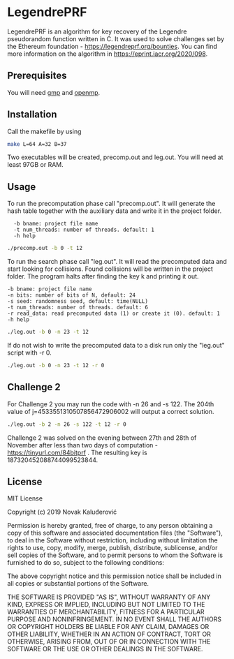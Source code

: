 # LegendrePRF

LegendrePRF is an algorithm for key recovery of the Legendre pseudorandom function written in C. It was used to solve challenges set by the Ethereum foundation - https://legendreprf.org/bounties.
You can find more information on the algorithm in https://eprint.iacr.org/2020/098.

## Prerequisites

You will need [gmp](https://gmplib.org) and [openmp](https://www.openmp.org).

## Installation


Call the makefile by using

```bash
make L=64 A=32 B=37
```
Two executables will be created, precomp.out and leg.out.
You will need at least 97GB or RAM.
## Usage

To run the precomputation phase call "precomp.out". It will generate the hash table together with the auxiliary data and write it in the project folder.

      -b bname: project file name
      -t num_threads: number of threads. default: 1
      -h help

```bash
./precomp.out -b 0 -t 12
```

To run the search phase call "leg.out". It will read the precomputed data and start looking for collisions.
Found collisions will be written in the project folder.
The program halts after finding the key k and printing it out.

    -b bname: project file name
    -n bits: number of bits of N, default: 24
    -s seed: randomness seed, default: time(NULL)
    -t num_threads: number of threads. default: 6
    -r read_data: read precomputed data (1) or create it (0). default: 1
    -h help

```bash
./leg.out -b 0 -n 23 -t 12
```


If do not wish to write the precomputed data to a disk run only the "leg.out" script with -r 0.
```bash
./leg.out -b 0 -n 23 -t 12 -r 0
```

## Challenge 2
For Challenge 2 you may run the code with -n 26 and -s 122. The 204th value of j=4533551310507856472906002 will output a correct solution.

```bash
./leg.out -b 2 -n 26 -s 122 -t 12 -r 0
```
Challenge 2 was solved on the evening between 27th and 28th of November after less than two days of computation - https://tinyurl.com/84bitprf . The resulting key is 187320452088744099523844.
## License
MIT License

Copyright (c) 2019 Novak Kaluđerović

Permission is hereby granted, free of charge, to any person obtaining a copy
of this software and associated documentation files (the "Software"), to deal
in the Software without restriction, including without limitation the rights
to use, copy, modify, merge, publish, distribute, sublicense, and/or sell
copies of the Software, and to permit persons to whom the Software is
furnished to do so, subject to the following conditions:

The above copyright notice and this permission notice shall be included in all
copies or substantial portions of the Software.

THE SOFTWARE IS PROVIDED "AS IS", WITHOUT WARRANTY OF ANY KIND, EXPRESS OR
IMPLIED, INCLUDING BUT NOT LIMITED TO THE WARRANTIES OF MERCHANTABILITY,
FITNESS FOR A PARTICULAR PURPOSE AND NONINFRINGEMENT. IN NO EVENT SHALL THE
AUTHORS OR COPYRIGHT HOLDERS BE LIABLE FOR ANY CLAIM, DAMAGES OR OTHER
LIABILITY, WHETHER IN AN ACTION OF CONTRACT, TORT OR OTHERWISE, ARISING FROM,
OUT OF OR IN CONNECTION WITH THE SOFTWARE OR THE USE OR OTHER DEALINGS IN THE
SOFTWARE.
